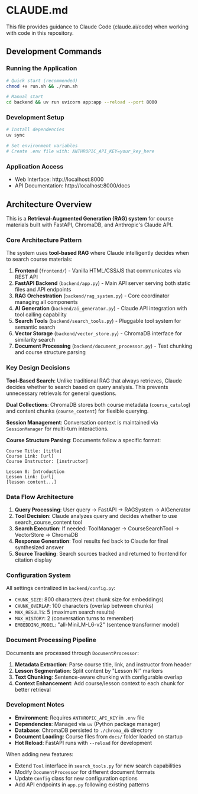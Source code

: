 # CLAUDE.md

This file provides guidance to Claude Code (claude.ai/code) when working with code in this repository.

## Development Commands

### Running the Application
```bash
# Quick start (recommended)
chmod +x run.sh && ./run.sh

# Manual start
cd backend && uv run uvicorn app:app --reload --port 8000
```

### Development Setup
```bash
# Install dependencies
uv sync

# Set environment variables
# Create .env file with: ANTHROPIC_API_KEY=your_key_here
```

### Application Access
- Web Interface: http://localhost:8000
- API Documentation: http://localhost:8000/docs

## Architecture Overview

This is a **Retrieval-Augmented Generation (RAG) system** for course materials built with FastAPI, ChromaDB, and Anthropic's Claude API.

### Core Architecture Pattern
The system uses **tool-based RAG** where Claude intelligently decides when to search course materials:

1. **Frontend** (`frontend/`) - Vanilla HTML/CSS/JS that communicates via REST API
2. **FastAPI Backend** (`backend/app.py`) - Main API server serving both static files and API endpoints
3. **RAG Orchestration** (`backend/rag_system.py`) - Core coordinator managing all components
4. **AI Generation** (`backend/ai_generator.py`) - Claude API integration with tool calling capability
5. **Search Tools** (`backend/search_tools.py`) - Pluggable tool system for semantic search
6. **Vector Storage** (`backend/vector_store.py`) - ChromaDB interface for similarity search
7. **Document Processing** (`backend/document_processor.py`) - Text chunking and course structure parsing

### Key Design Decisions

**Tool-Based Search**: Unlike traditional RAG that always retrieves, Claude decides whether to search based on query analysis. This prevents unnecessary retrievals for general questions.

**Dual Collections**: ChromaDB stores both course metadata (`course_catalog`) and content chunks (`course_content`) for flexible querying.

**Session Management**: Conversation context is maintained via `SessionManager` for multi-turn interactions.

**Course Structure Parsing**: Documents follow a specific format:
```
Course Title: [title]
Course Link: [url]  
Course Instructor: [instructor]

Lesson 0: Introduction
Lesson Link: [url]
[lesson content...]
```

### Data Flow Architecture

1. **Query Processing**: User query → FastAPI → RAGSystem → AIGenerator
2. **Tool Decision**: Claude analyzes query and decides whether to use search_course_content tool
3. **Search Execution**: If needed: ToolManager → CourseSearchTool → VectorStore → ChromaDB
4. **Response Generation**: Tool results fed back to Claude for final synthesized answer
5. **Source Tracking**: Search sources tracked and returned to frontend for citation display

### Configuration System

All settings centralized in `backend/config.py`:
- `CHUNK_SIZE`: 800 characters (text chunk size for embeddings)
- `CHUNK_OVERLAP`: 100 characters (overlap between chunks)
- `MAX_RESULTS`: 5 (maximum search results)
- `MAX_HISTORY`: 2 (conversation turns to remember)
- `EMBEDDING_MODEL`: "all-MiniLM-L6-v2" (sentence transformer model)

### Document Processing Pipeline

Documents are processed through `DocumentProcessor`:
1. **Metadata Extraction**: Parse course title, link, and instructor from header
2. **Lesson Segmentation**: Split content by "Lesson N:" markers
3. **Text Chunking**: Sentence-aware chunking with configurable overlap
4. **Context Enhancement**: Add course/lesson context to each chunk for better retrieval

### Development Notes

- **Environment**: Requires `ANTHROPIC_API_KEY` in `.env` file
- **Dependencies**: Managed via `uv` (Python package manager)
- **Database**: ChromaDB persisted to `./chroma_db` directory
- **Document Loading**: Course files from `docs/` folder loaded on startup
- **Hot Reload**: FastAPI runs with `--reload` for development

When adding new features:
- Extend `Tool` interface in `search_tools.py` for new search capabilities
- Modify `DocumentProcessor` for different document formats
- Update `Config` class for new configuration options
- Add API endpoints in `app.py` following existing patterns